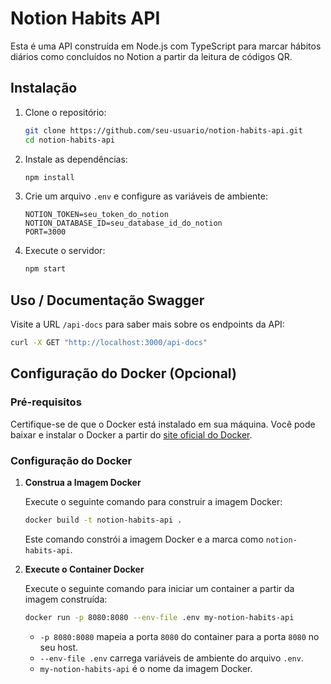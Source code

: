 # Notion Habits API

Esta é uma API construída em Node.js com TypeScript para marcar hábitos diários como concluídos no Notion a partir da leitura de códigos QR.

## Instalação

1. Clone o repositório:

   ```bash
   git clone https://github.com/seu-usuario/notion-habits-api.git
   cd notion-habits-api
   ```

2. Instale as dependências:

   ```bash
   npm install
   ```

3. Crie um arquivo `.env` e configure as variáveis de ambiente:

   ```env
   NOTION_TOKEN=seu_token_do_notion
   NOTION_DATABASE_ID=seu_database_id_do_notion
   PORT=3000
   ```

4. Execute o servidor:
   ```bash
   npm start
   ```

## Uso / Documentação Swagger

Visite a URL `/api-docs` para saber mais sobre os endpoints da API:

```bash
curl -X GET "http://localhost:3000/api-docs"
```

## Configuração do Docker (Opcional)

### Pré-requisitos

Certifique-se de que o Docker está instalado em sua máquina. Você pode baixar e instalar o Docker a partir do [site oficial do Docker](https://www.docker.com/get-started).

### Configuração do Docker

1. **Construa a Imagem Docker**

   Execute o seguinte comando para construir a imagem Docker:

   ```bash
   docker build -t notion-habits-api .
   ```

   Este comando constrói a imagem Docker e a marca como `notion-habits-api`.
   <br>

2. **Execute o Container Docker**

   Execute o seguinte comando para iniciar um container a partir da imagem construída:

   ```bash
   docker run -p 8080:8080 --env-file .env my-notion-habits-api
   ```

   - `-p 8080:8080` mapeia a porta `8080` do container para a porta `8080` no seu host.
   - `--env-file .env` carrega variáveis de ambiente do arquivo `.env`.
   - `my-notion-habits-api` é o nome da imagem Docker.
